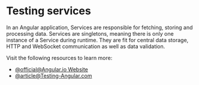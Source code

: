 # Testing services

In an Angular application, Services are responsible for fetching, storing and processing data. Services are singletons, meaning there is only one instance of a Service during runtime. They are fit for central data storage, HTTP and WebSocket communication as well as data validation.

Visit the following resources to learn more:

- [@official@Angular.io Website](https://angular.io/guide/testing-services)
- [@article@Testing-Angular.com](https://testing-angular.com/testing-services/)
